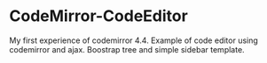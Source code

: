 CodeMirror-CodeEditor
=====================

My first experience of codemirror 4.4.
Example of code editor using codemirror and ajax.
Boostrap tree and simple sidebar template.

